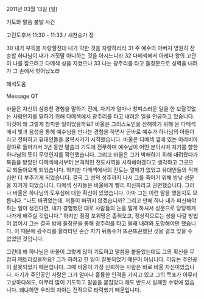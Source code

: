2011년 03월 13일 (일)

기도와 말씀 불발 사건



고린도후서 11:30 - 11:33 / 새찬송가  장


30 내가 부득불 자랑할진대 내가 약한 것을 자랑하리라
31 주 예수의 아버지 영원히 찬송할 하나님이 내가 거짓말 아니하는 것을 아시느니라
32 다메섹에서 아레다 왕의 고관이 나를 잡으려고 다메섹 성을 지켰으나
33 나는 광주리를 타고 들창문으로 성벽을 내려가 그 손에서 벗어났노라

해석도움





Message QT

바울은 자신의 삼층천 경험을 말하기 전에, 자기가 얼마나 창피스러운 일을 한 보잘것없는 사람인지를 말하기 위해 다메섹에서 광주리를 타고 내려온 일을 언급하고 있습니다. 이것이 왜 그렇게 창피한 일이었을까요? 바울은 그리스도인을 잔해하기 위해 온 다메섹에서 빛과 음성을 통해 예수님을 만나는 경험을 하면서 곧바로 예수가 하나님의 아들이라고 전파하고 유대인들을 굴복시키기 시작했습니다. 바울은 다메섹 옆에 있는 아라비아 광야로 들어가서 3년 동안 말씀과 기도에 전무하며 예수님이 어떤 분이시며 자기를 향한 하나님의 뜻이 무엇인지를 확인했습니다. 그리고 바울은 그가 박해하기 위해 내려왔다가 복음을 받았던 다메섹에서부터 본격적인 전도사역을 시작해야겠다고 생각하고 그곳으로 되돌아오게 되었습니다. 하지만 다메섹에서의 전도는 열매가 없었고 유대인들의 적개심만 더 부추기게 되었습니다. 결국 그 성의 성주까지 나서 그를 죽이기 위해 밤낮 성문을 지키게 되었습니다. 다메섹 신자들은 바울에게 빨리 피신하라고 권면했습니다. 그러나 바울은 하나님의 도우심에 대한 확신이 있었습니다. 아마 그는 이런 말을 했을지도 모릅니다. “나도 바뀌었는데, 저들이 바뀌지 않겠습니까? 그리고 만에 하나 내가 피신해야 하는 일이 생긴다면, 내가 경험했던 대로 사람들의 눈을 멀게 하셔서 성문으로 당당하게 나가게 해주실 것입니다.” 하지만 점점 포위망은 좁혀오고, 정상적으로는 성을 나갈 방법이 없어서 그는 결국 밤에 들창문을 통해 광주리를 타고 몰래 내려와 도망해야만 했습니다. 이 때문에 광주리를 올라타던 순간 자기 뒤통수가 뜨끈뜨끈했던 것을 결코 잊을 수 없었던 것입니다.

그런데 왜 하나님은 바울이 그렇게 많이 기도하고 말씀을 붙들었는데도 그의 확신을 무참히 깨트리셨을까요? 그가 하려고 한 일이 잘못되었기 때문이 아닙니다. 이유는 주인공이 잘못되었기 때문입니다. 그때 바울이 가장 신뢰하는 사람은 바로 바울 자신이었습니다. 자기가 주인공인 사람은 그가 얼마나 훌륭한 인격을 가지고 있고 그의 목표가 아무리 고상하다해도, 아무리 많이 기도하고 말씀을 붙잡았다 해도 반드시 실패할 수밖에 없습니다. 왜냐하면 우리의 자아는 전적으로 타락했기 때문입니다.